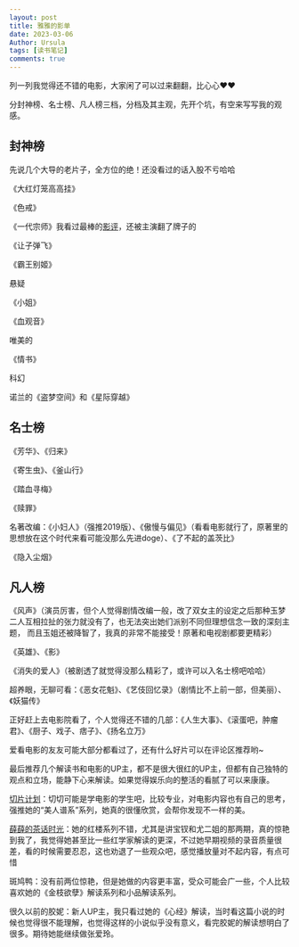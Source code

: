 ```yaml
---
layout: post
title: 雅雅的影单
date: 2023-03-06
Author: Ursula 
tags: [读书笔记]
comments: true
--- 
```


列一列我觉得还不错的电影，大家闲了可以过来翻翻，比心心❤❤

分封神榜、名士榜、凡人榜三档，分档及其主观，先开个坑，有空来写写我的观感。

## 封神榜
先说几个大导的老片子，全方位的绝！还没看过的话入股不亏哈哈

《大红灯笼高高挂》

《色戒》

《一代宗师》我看过最棒的[影评](https://www.bilibili.com/video/BV1vP4y197rT/?spm_id_from=333.337.search-card.all.click)，还被主演翻了牌子的

《让子弹飞》

《霸王别姬》

悬疑

《小姐》

《血观音》

唯美的

《情书》

科幻

诺兰的《盗梦空间》和《星际穿越》

## 名士榜

《芳华》、《归来》

《寄生虫》、《釜山行》

《踏血寻梅》

《赎罪》

名著改编：《小妇人》（强推2019版）、《傲慢与偏见》（看看电影就行了，原著里的思想放在这个时代来看可能没那么先进doge）、《了不起的盖茨比》

《隐入尘烟》

## 凡人榜
《风声》（演员厉害，但个人觉得剧情改编一般，改了双女主的设定之后那种玉梦二人互相拉扯的张力就没有了，也无法突出她们派别不同但理想信念一致的深刻主题，
而且玉姐还被降智了，我真的非常不能接受！原著和电视剧都要更精彩）

《英雄》、《影》

《消失的爱人》（被剧透了就觉得没那么精彩了，或许可以入名士榜吧哈哈）

超养眼，无聊可看：《恶女花魁》、《艺伎回忆录》（剧情比不上前一部，但美丽）、《妖猫传》

正好赶上去电影院看了，个人觉得还不错的几部：《人生大事》、《滚蛋吧，肿瘤君》、《厨子、戏子、痞子》、《扬名立万》

爱看电影的友友可能大部分都看过了，还有什么好片可以在评论区推荐哟~

最后推荐几个解读书和电影的UP主，都不是很大很红的UP主，但都有自己独特的观点和立场，能静下心来解读。如果觉得娱乐向的整活的看腻了可以来康康。

[切片计划](https://space.bilibili.com/624052719?spm_id_from=333.337.0.0)：切切可能是学电影的学生吧，比较专业，对电影内容也有自己的思考，强推她的“美人谱系”系列，她真的很懂欣赏，会帮你发现不一样的美。

[薛薛的茶话时光](https://space.bilibili.com/436438643?spm_id_from=333.337.0.0)：她的红楼系列不错，尤其是讲宝钗和尤二姐的那两期，真的惊艳到我了，我觉得她甚至比一些红学家解读的更深，不过她早期视频的录音质量很差，看的时候需要忍忍，这也劝退了一些观众吧，感觉播放量对不起内容，有点可惜

斑鸠鸭：没有前两位惊艳，但是她做的内容更丰富，受众可能会广一些，个人比较喜欢她的《金枝欲孽》解读系列和小品解读系列。

很久以前的胶妮：新人UP主，我只看过她的《心经》解读，当时看这篇小说的时候也觉得很不能理解，也觉得这样的小说似乎没有意义，看完胶妮的解读想明白了很多。期待她能继续做张爱玲。
